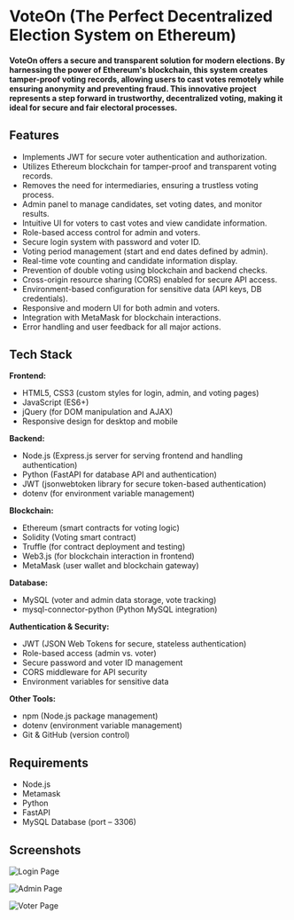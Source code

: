 # VoteOn (The Perfect Decentralized Election System on Ethereum)

#### VoteOn offers a secure and transparent solution for modern elections. By harnessing the power of Ethereum's blockchain, this system creates tamper-proof voting records, allowing users to cast votes remotely while ensuring anonymity and preventing fraud. This innovative project represents a step forward in trustworthy, decentralized voting, making it ideal for secure and fair electoral processes.

## Features
- Implements JWT for secure voter authentication and authorization.
- Utilizes Ethereum blockchain for tamper-proof and transparent voting records.
- Removes the need for intermediaries, ensuring a trustless voting process.
- Admin panel to manage candidates, set voting dates, and monitor results.
- Intuitive UI for voters to cast votes and view candidate information.
- Role-based access control for admin and voters.
- Secure login system with password and voter ID.
- Voting period management (start and end dates defined by admin).
- Real-time vote counting and candidate information display.
- Prevention of double voting using blockchain and backend checks.
- Cross-origin resource sharing (CORS) enabled for secure API access.
- Environment-based configuration for sensitive data (API keys, DB credentials).
- Responsive and modern UI for both admin and voters.
- Integration with MetaMask for blockchain interactions.
- Error handling and user feedback for all major actions.

## Tech Stack

**Frontend:**
- HTML5, CSS3 (custom styles for login, admin, and voting pages)
- JavaScript (ES6+)
- jQuery (for DOM manipulation and AJAX)
- Responsive design for desktop and mobile

**Backend:**
- Node.js (Express.js server for serving frontend and handling authentication)
- Python (FastAPI for database API and authentication)
- JWT (jsonwebtoken library for secure token-based authentication)
- dotenv (for environment variable management)

**Blockchain:**
- Ethereum (smart contracts for voting logic)
- Solidity (Voting smart contract)
- Truffle (for contract deployment and testing)
- Web3.js (for blockchain interaction in frontend)
- MetaMask (user wallet and blockchain gateway)

**Database:**
- MySQL (voter and admin data storage, vote tracking)
- mysql-connector-python (Python MySQL integration)

**Authentication & Security:**
- JWT (JSON Web Tokens for secure, stateless authentication)
- Role-based access (admin vs. voter)
- Secure password and voter ID management
- CORS middleware for API security
- Environment variables for sensitive data

**Other Tools:**
- npm (Node.js package management)
- dotenv (environment variable management)
- Git & GitHub (version control)

## Requirements
- Node.js
- Metamask
- Python 
- FastAPI
- MySQL Database (port – 3306)

## Screenshots

![Login Page](https://github.com/user-attachments/assets/307c784c-ec14-4a3c-91c8-b5a55ec612b7)

![Admin Page](https://github.com/user-attachments/assets/6c7285ee-159a-4dc3-86b1-074b86b0404f)

![Voter Page](https://github.com/user-attachments/assets/dea75510-bf6d-4d4d-899c-66b316e96216)